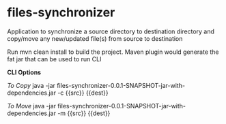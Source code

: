 # files-synchronizer
Application to synchronize a source directory to destination directory and copy/move any new/updated file(s) from source to destination

Run mvn clean install to build the project. Maven plugin would generate the fat jar that can be used to run CLI

**CLI Options**

*To Copy*
java -jar files-synchronizer-0.0.1-SNAPSHOT-jar-with-dependencies.jar -c {{src}} {{dest}}

*To Move*
java -jar files-synchronizer-0.0.1-SNAPSHOT-jar-with-dependencies.jar -m {{src}} {{dest}}
